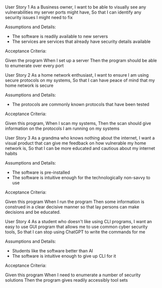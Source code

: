 User Story 1
As a Business owner,
I want to be able to visually see any vulnerabilities my server ports might have, 
So that I can identify any security issues I might need to fix

Assumptions and Details:

- The software is readily available to new servers
- The services are services that already have security details available

Acceptance Criteria:

Given the program
When I set up a server 
Then the program should be able to enumerate over every port


User Story 2
As a home network enthusiast,
I want to ensure I am using secure protocols on my systems,
So that I can have peace of mind that my home network is secure

Assumptions and Details:

- The protocols are commonly known protocols that have been tested


Acceptance Criteria:

Given this program,
When I scan my systems,
Then the scan should give information on the protocols I am running on my systems


User Story 3
As a grandma who knows nothing about the internet,
I want a visual product that can give me feedback on how vulnerable my home network is,
So that I can be more educated and cautious about my internet habits

Assumptions and Details:

- The software is pre-installed
- The software is intuitive enough for the technologically non-savvy to use

Acceptance Criteria:

Given this program
When I run the program
Then some information is construed in a clear decisive manner so that lay persons can make decisions and be educated.


User Story 4
As a student who doesn't like using CLI programs,
I want an easy to use GUI program that allows me to use common cyber security tools,
So that I can stop using ChatGPT to write the commands for me

Assumptions and Details:

- Students like the software better than AI
- The software is intuitive enough to give up CLI for it

Acceptance Criteria:

Given this program
When I need to enumerate a number of security solutions
Then the program gives readily accessibly tool sets
